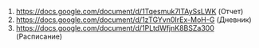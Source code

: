 1. https://docs.google.com/document/d/1Tqesmuk7lTAySsLWK (Отчет) <br>
2. https://docs.google.com/document/d/1zTGYvn0IrEx-MoH-G (Дневник) <br>
3. https://docs.google.com/document/d/1PLtdWfjnK8BSZa300 (Расписание) <br>
